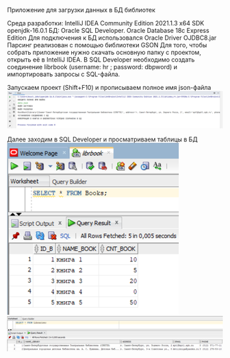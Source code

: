 Приложение для загрузки данных в БД библиотек

Среда разработки: IntelliJ IDEA Community Edition 2021.1.3 x64 
SDK openjdk-16.0.1 БД: Oracle SQL Developer. Оracle Database 18c Express Edition 
Для подключения к БД использовался Oracle Driver OJDBC8.jar Парсинг реализован с помощью библиотеки GSON
Для того, чтобы собрать приложение нужно скачать основную папку с проектом, открыть её в IntelliJ IDEA. 
В SQL Developer необходимо создать соединение librbook (username: hr ; password: dbpword) и импортировать запросы с SQL-файла.

Запускаем проект (Shift+F10) и прописываем полное имя json-файла
![alt text](https://github.com/Gamid-Dibirov/ParseProject/blob/main/img1.png?raw=true)

Далее заходим в SQL Developer и просматриваем таблицы в БД  
![alt text](https://github.com/Gamid-Dibirov/ParseProject/blob/main/img2.png?raw=true)
![alt text](https://github.com/Gamid-Dibirov/ParseProject/blob/main/img3.png?raw=true)

